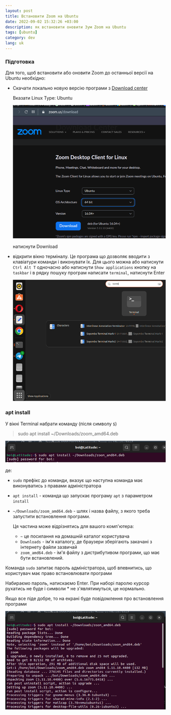 ```yaml
---
layout: post
title: Встановити Zoom на Ubuntu
date: 2022-09-02 15:32:26 +03:00
description: як встановити оновити Зум Zoom на Ubuntu
tags: [ubuntu]
category: dev
lang: uk
---
```


### Підготовка 

Для того, щоб встановити або оновити Zoom до останньої версії на Ubuntu необхідно:

- Скачати локально новую версію програми з 
  [Download center](https://zoom.us/download?os=linux)
  
  Вказати Linux Type: Ubuntu
  
  ![вибір типу дистрибутива](../assets/images/2022/zoom1.png)
  
  натиснути Download
  
- відкрити вікно терміналу.
  Це програма що дозволяє вводити з клавіатури команди і виконувати їх.
  Для цього можна або натиснути `Ctrl Alt T` одночасно або натиснути `Show applications` кнопку на `taskbar` і в рядку пошуку програм написати `terminal`, натиснути Enter
  
  ![пошук Terminal](../assets/images/2022/zoom2.png) 

### apt install

У вікні Terminal набрати команду (після символу `$`)

> sudo apt install ~/Downloads/zoom_amd64.deb

![apt install zoom](../assets/images/2022/zoom4.png) 

де:
- `sudo` префікс до команди, вказує що наступна команда має виконуватись з правами адміністратора
- `apt install` - команда що запускає програму `apt` з параметром `install`
- `~/Downloads/zoom_amd64.deb` - шлях і назва файлу, з якого треба запустити встановлення програми.

  Ця частина може відрізнятись для вашого комп'ютера:

  - `~` це посилання на домашній каталог користувача
  - `Downloads` - ім'я каталогу, де браузери зберігають закачані з інтернету файли зазвичай
  - `zoom_amd64.deb` - ім'я файлу з дистрибутивом програми, що має бути встановлений.
  
Команда `sudo` запитає пароль адміністратора, щоб впевнитись, що користувач має право встановлювати програми

Набираємо пароль, натискаємо Enter.
При наборі паролю курсор рухатись не буде і символи * не з'являтимуться, це нормально.

Якщо все піде добре, то на екрані буде повідомлення про встановлення програми

![apt install zoom](../assets/images/2022/zoom3.png) 
